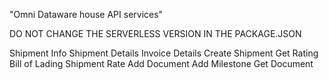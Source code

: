 "Omni Dataware house API services"


DO NOT CHANGE THE SERVERLESS VERSION IN THE PACKAGE.JSON

Shipment Info
Shipment Details
Invoice Details
Create Shipment
Get Rating
Bill of Lading
Shipment Rate
Add Document
Add Milestone
Get Document